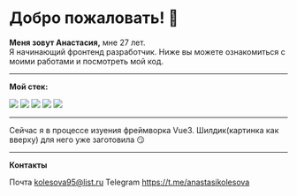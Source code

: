 # Добро пожаловать! :wave:


**Меня зовут Анастасия,** мне 27 лет.  
Я начинающий фронтенд разработчик.
Ниже вы можете ознакомиться с моими работами и посмотреть мой код. 
___

**Мой стек:**

<img src="https://img.shields.io/badge/Html-E34F26?style=for-the-badge&logo=HTML5&logoColor=white"/> <img src="https://img.shields.io/badge/CSS3-1572B6?style=for-the-badge&logo=CSS3&logoColor=white"/> <img src="https://img.shields.io/badge/Sass-CC6699?style=for-the-badge&logo=Sass&logoColor=white"/> <img src="https://img.shields.io/badge/JavaScript-F7DF1E?style=for-the-badge&logo=JavaScript&logoColor=white"/> <img src="https://img.shields.io/badge/Figma-F24E1E?style=for-the-badge&logo=Figma&logoColor=white"/>

___

Сейчас я в процессе изуения фреймворка Vue3. Шилдик(картинка как вверху) для него уже заготовила :smirk:

___

**Контакты**

Почта kolesova95@list.ru
Telegram https://t.me/anastasikolesova
